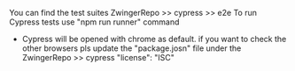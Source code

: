 You can find the test suites ZwingerRepo >> cypress >> e2e 
To run Cypress tests use "npm run runner" command 
   - Cypress will be opened with chrome as default. if you want to check the other browsers pls update the "package.josn" file under the ZwingerRepo >> cypress
"license": "ISC"